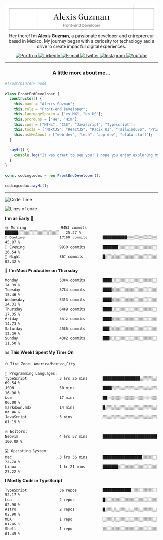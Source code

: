 <img align='right' src="./Banner.png" width="" />
<p align='center'>Hey there! I’m <strong>Alexis Guzman</strong>, a passionate developer and entrepreneur based in Mexico. My journey began with a curiosity for technology and a drive to create impactful digital experiences.</p>

<div align='center'>
  <a href='https://www.codingcodax.dev' target='_blank'>
    <img alt='Portfolio' src='https://img.shields.io/badge/Portfolio-black?logo=vercel&style=flat-square'>
  </a>
  <a href='https://linkedin.com/in/codingcodax' target='_blank'>
    <img alt='LinkedIn' src='https://img.shields.io/badge/LinkedIn-black?logo=LinkedIn&style=flat-square'>
  </a>
  <a href='mailto:hello@codingcodax.com' target='_blank'>
    <img alt='E-mail' src='https://img.shields.io/badge/Email-black?logo=Gmail&style=flat-square'>
  </a>
  <a href='https://x.com/codingcodax' target='_blank'>
    <img alt='Twitter' src='https://img.shields.io/badge/X-black?logo=X&style=flat-square'>
  </a>
  <a href='https://www.instagram.com/codingcodax' target='_blank'>
    <img alt='Instagram' src='https://img.shields.io/badge/Instagram-black?logo=Instagram&style=flat-square'>
  </a>
  <a href='https://www.youtube.com/@codingcodax' target='_blank'>
    <img alt='Youtube' src='https://img.shields.io/badge/YouTube-black?logo=Youtube&style=flat-square'>
  </a>
</div>


---

<h3 align='center'>A little more about me...</h3>

```typescript
#!/usr/bin/env node

class FrontEndDeveloper {
  constructor() {
    this.name = "Alexis Guzman";
    this.role = "Front-end Developer";
    this.languageSpoken = ["es_MX", "en_US"];
    this.pronouns = ["He", "Him"];
    this.code = ["HTML", "CSS", "Javascript", "Typescript"];
    this.tools = ["NextJS", "ReactJS", "Radix UI", "TailwindCSS", "Prisma", "Shadcn UI"];
    this.askMeAbout = ["web dev", "tech", "app dev", "otaku stuff"];
  }

  sayHi() {
    console.log("It was great to see you! I hope you enjoy exploring my work.");
  }
}

const codingcodax = new FrontEndDeveloper();

codingcodax.sayHi();
```

---

<!--START_SECTION:waka-->
![Code Time](http://img.shields.io/badge/Code%20Time-3%2C175%20hrs%204%20mins-blue)

![Lines of code](https://img.shields.io/badge/From%20Hello%20World%20I%27ve%20Written-11.0%20million%20lines%20of%20code-blue)

**I'm an Early 🐤** 

```text
🌞 Morning                9453 commits        ██████░░░░░░░░░░░░░░░░░░░   25.27 % 
🌆 Daytime                17160 commits       ███████████░░░░░░░░░░░░░░   45.87 % 
🌃 Evening                9930 commits        ███████░░░░░░░░░░░░░░░░░░   26.54 % 
🌙 Night                  867 commits         █░░░░░░░░░░░░░░░░░░░░░░░░   02.32 % 
```
📅 **I'm Most Productive on Thursday** 

```text
Monday                   5384 commits        ████░░░░░░░░░░░░░░░░░░░░░   14.39 % 
Tuesday                  5784 commits        ████░░░░░░░░░░░░░░░░░░░░░   15.46 % 
Wednesday                5353 commits        ████░░░░░░░░░░░░░░░░░░░░░   14.31 % 
Thursday                 6489 commits        ████░░░░░░░░░░░░░░░░░░░░░   17.35 % 
Friday                   5512 commits        ████░░░░░░░░░░░░░░░░░░░░░   14.73 % 
Saturday                 4586 commits        ███░░░░░░░░░░░░░░░░░░░░░░   12.26 % 
Sunday                   4302 commits        ███░░░░░░░░░░░░░░░░░░░░░░   11.50 % 
```


📊 **This Week I Spent My Time On** 

```text
🕑︎ Time Zone: America/Mexico_City

💬 Programming Languages: 
TypeScript               3 hrs 26 mins       █████████████████░░░░░░░░   69.54 % 
JSON                     50 mins             ████░░░░░░░░░░░░░░░░░░░░░   16.90 % 
Lua                      17 mins             ██░░░░░░░░░░░░░░░░░░░░░░░   06.00 % 
markdown.mdx             14 mins             █░░░░░░░░░░░░░░░░░░░░░░░░   04.96 % 
JavaScript               3 mins              ░░░░░░░░░░░░░░░░░░░░░░░░░   01.19 % 

🔥 Editors: 
Neovim                   4 hrs 57 mins       █████████████████████████   100.00 % 

💻 Operating System: 
Mac                      3 hrs 36 mins       ██████████████████░░░░░░░   72.78 % 
Linux                    1 hr 21 mins        ███████░░░░░░░░░░░░░░░░░░   27.22 % 
```

**I Mostly Code in TypeScript** 

```text
TypeScript               36 repos            █████████████░░░░░░░░░░░░   52.17 % 
Lua                      2 repos             █░░░░░░░░░░░░░░░░░░░░░░░░   02.90 % 
Astro                    2 repos             █░░░░░░░░░░░░░░░░░░░░░░░░   02.90 % 
MDX                      1 repo              ░░░░░░░░░░░░░░░░░░░░░░░░░   01.45 % 
Shell                    1 repo              ░░░░░░░░░░░░░░░░░░░░░░░░░   01.45 % 
```




<!--END_SECTION:waka-->
